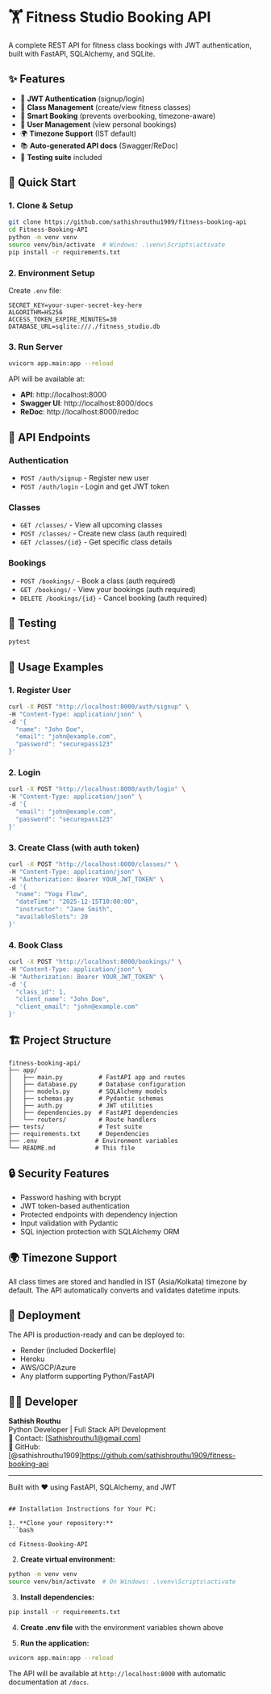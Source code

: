 # 🏋️ Fitness Studio Booking API

A complete REST API for fitness class bookings with JWT authentication, built with FastAPI, SQLAlchemy, and SQLite.

## ✨ Features

- 🔐 **JWT Authentication** (signup/login)
- 🧘 **Class Management** (create/view fitness classes)
- 📅 **Smart Booking** (prevents overbooking, timezone-aware)
- 👤 **User Management** (view personal bookings)
- 🌍 **Timezone Support** (IST default)
- 📚 **Auto-generated API docs** (Swagger/ReDoc)
- 🧪 **Testing suite** included

## 🚀 Quick Start

### 1. Clone & Setup
```bash
git clone https://github.com/sathishrouthu1909/fitness-booking-api
cd Fitness-Booking-API
python -m venv venv
source venv/bin/activate  # Windows: .\venv\Scripts\activate
pip install -r requirements.txt
```

### 2. Environment Setup
Create `.env` file:
```env
SECRET_KEY=your-super-secret-key-here
ALGORITHM=HS256
ACCESS_TOKEN_EXPIRE_MINUTES=30
DATABASE_URL=sqlite:///./fitness_studio.db
```

### 3. Run Server
```bash
uvicorn app.main:app --reload
```

API will be available at:
- **API**: http://localhost:8000
- **Swagger UI**: http://localhost:8000/docs
- **ReDoc**: http://localhost:8000/redoc

## 📖 API Endpoints

### Authentication
- `POST /auth/signup` - Register new user
- `POST /auth/login` - Login and get JWT token

### Classes
- `GET /classes/` - View all upcoming classes
- `POST /classes/` - Create new class (auth required)
- `GET /classes/{id}` - Get specific class details

### Bookings
- `POST /bookings/` - Book a class (auth required)
- `GET /bookings/` - View your bookings (auth required)
- `DELETE /bookings/{id}` - Cancel booking (auth required)

## 🧪 Testing

```bash
pytest
```

## 📝 Usage Examples

### 1. Register User
```bash
curl -X POST "http://localhost:8000/auth/signup" \
-H "Content-Type: application/json" \
-d '{
  "name": "John Doe",
  "email": "john@example.com",
  "password": "securepass123"
}'
```

### 2. Login
```bash
curl -X POST "http://localhost:8000/auth/login" \
-H "Content-Type: application/json" \
-d '{
  "email": "john@example.com",
  "password": "securepass123"
}'
```

### 3. Create Class (with auth token)
```bash
curl -X POST "http://localhost:8000/classes/" \
-H "Content-Type: application/json" \
-H "Authorization: Bearer YOUR_JWT_TOKEN" \
-d '{
  "name": "Yoga Flow",
  "dateTime": "2025-12-15T10:00:00",
  "instructor": "Jane Smith",
  "availableSlots": 20
}'
```

### 4. Book Class
```bash
curl -X POST "http://localhost:8000/bookings/" \
-H "Content-Type: application/json" \
-H "Authorization: Bearer YOUR_JWT_TOKEN" \
-d '{
  "class_id": 1,
  "client_name": "John Doe",
  "client_email": "john@example.com"
}'
```

## 🏗️ Project Structure
```
fitness-booking-api/
├── app/
│   ├── main.py          # FastAPI app and routes
│   ├── database.py      # Database configuration
│   ├── models.py        # SQLAlchemy models
│   ├── schemas.py       # Pydantic schemas
│   ├── auth.py          # JWT utilities
│   ├── dependencies.py  # FastAPI dependencies
│   └── routers/         # Route handlers
├── tests/               # Test suite
├── requirements.txt     # Dependencies
├── .env                # Environment variables
└── README.md           # This file
```

## 🔒 Security Features

- Password hashing with bcrypt
- JWT token-based authentication
- Protected endpoints with dependency injection
- Input validation with Pydantic
- SQL injection protection with SQLAlchemy ORM

## 🌍 Timezone Support

All class times are stored and handled in IST (Asia/Kolkata) timezone by default. The API automatically converts and validates datetime inputs.

## 🚀 Deployment

The API is production-ready and can be deployed to:
- Render (included Dockerfile)
- Heroku
- AWS/GCP/Azure
- Any platform supporting Python/FastAPI

## 👨‍💻 Developer

**Sathish Routhu**  
Python Developer | Full Stack API Development  
📧 Contact: [Sathishrouthu1@gmail.com]  
🔗 GitHub: [@sathishrouthu1909]https://github.com/sathishrouthu1909/fitness-booking-api

---

Built with ❤️ using FastAPI, SQLAlchemy, and JWT
```

## Installation Instructions for Your PC:

1. **Clone your repository:**
```bash

cd Fitness-Booking-API
```

2. **Create virtual environment:**
```bash
python -m venv venv
source venv/bin/activate  # On Windows: .\venv\Scripts\activate
```

3. **Install dependencies:**
```bash
pip install -r requirements.txt
```

4. **Create .env file** with the environment variables shown above

5. **Run the application:**
```bash
uvicorn app.main:app --reload
```

The API will be available at `http://localhost:8000` with automatic documentation at `/docs`.
